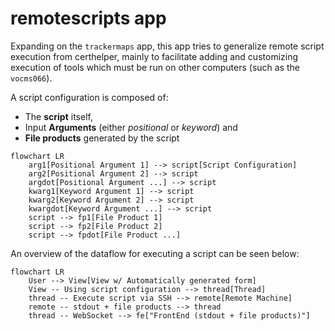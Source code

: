 # remotescripts app

Expanding on the `trackermaps` app, this app tries to generalize
remote script execution from certhelper, mainly to facilitate adding
and customizing execution of tools which must be run on other computers
(such as the `vocms066`).

A script configuration is composed of:

* The **script** itself,
* Input **Arguments** (either *positional* or *keyword*) and
* **File products** generated by the script

```mermaid
flowchart LR
	arg1[Positional Argument 1] --> script[Script Configuration] 
	arg2[Positional Argument 2] --> script
	argdot[Positional Argument ...] --> script	
	kwarg1[Keyword Argument 1] --> script
	kwarg2[Keyword Argument 2] --> script	
	kwargdot[Keyword Argument ...] --> script		
	script --> fp1[File Product 1]
	script --> fp2[File Product 2]	
	script --> fpdot[File Product ...]	
```
An overview of the dataflow for executing a script can be seen
below:

```mermaid
flowchart LR
	User --> View[View w/ Automatically generated form]
	View -- Using script configuration --> thread[Thread]
	thread -- Execute script via SSH --> remote[Remote Machine]
	remote -- stdout + file products --> thread
	thread -- WebSocket --> fe["FrontEnd (stdout + file products)"]

```
